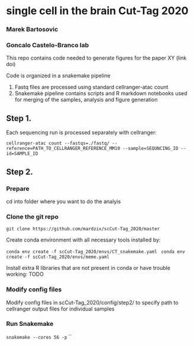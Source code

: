 # single cell in the brain Cut-Tag 2020
### Marek Bartosovic
### Goncalo Castelo-Branco lab


This repo contains code needed to generate figures for the paper XY (link doi)

Code is organized in a snakemake pipeline

1. Fastq files are processed using standard cellranger-atac count
2. Snakemake pipeline contains scripts and R markdown notebooks used for merging of the samples, analysis and figure generation

## Step 1. 

Each sequencing run is processed separately with cellranger:

`cellranger-atac count --fastqs=./fastq/ --reference=PATH_TO_CELLRANGER_REFERENCE_MM10 --sample=SEQUNCING_ID --id=SAMPLE_ID`


## Step 2.

### Prepare 

cd into folder where you want to do the analyis

### Clone the git repo

`git clone https://github.com/mardzix/scCut-Tag_2020/master`

Create conda environment with all necessary tools installed by:

`conda env create -f scCut-Tag_2020/envs/CT_snakemake.yaml `
`conda env create -f scCut-Tag_2020/envs/meme.yaml `

Install extra R libraries that are not present in conda or have trouble working:
TODO 


### Modify config files

Modify config files in scCut-Tag_2020/config/step2/ to specify path to cellranger output files for individual samples


### Run Snakemake
`snakemake --cores 56 -p`
``








